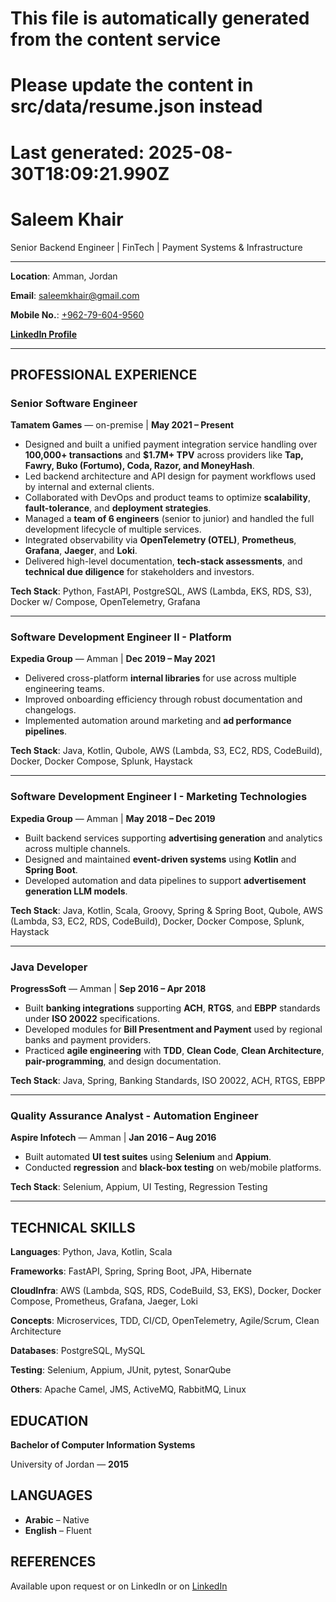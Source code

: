 # This file is automatically generated from the content service
# Please update the content in src/data/resume.json instead
# Last generated: 2025-08-30T18:09:21.990Z

# Saleem Khair

Senior Backend Engineer | FinTech | Payment Systems & Infrastructure

---

**Location**: Amman, Jordan

**Email**: [saleemkhair@gmail.com](mailto:saleemkhair@gmail.com)

**Mobile No.**: [+962-79-604-9560](tel:+962-79-604-9560)

[**LinkedIn Profile**](https://www.linkedin.com/in/saleem-khair-359795108)

---

## PROFESSIONAL EXPERIENCE

### Senior Software Engineer

**Tamatem Games** — on-premise | **May 2021 – Present**

- Designed and built a unified payment integration service handling over **100,000+ transactions** and **$1.7M+ TPV** across providers like **Tap, Fawry, Buko (Fortumo), Coda, Razor, and MoneyHash**.
- Led backend architecture and API design for payment workflows used by internal and external clients.
- Collaborated with DevOps and product teams to optimize **scalability**, **fault-tolerance**, and **deployment strategies**.
- Managed a **team of 6 engineers** (senior to junior) and handled the full development lifecycle of multiple services.
- Integrated observability via **OpenTelemetry (OTEL)**, **Prometheus**, **Grafana**, **Jaeger**, and **Loki**.
- Delivered high-level documentation, **tech-stack assessments**, and **technical due diligence** for stakeholders and investors.

**Tech Stack**: Python, FastAPI, PostgreSQL, AWS (Lambda, EKS, RDS, S3), Docker w/ Compose, OpenTelemetry, Grafana

---

### Software Development Engineer II - Platform

**Expedia Group** — Amman | **Dec 2019 – May 2021**

- Delivered cross-platform **internal libraries** for use across multiple engineering teams.
- Improved onboarding efficiency through robust documentation and changelogs.
- Implemented automation around marketing and **ad performance pipelines**.

**Tech Stack**: Java, Kotlin, Qubole, AWS (Lambda, S3, EC2, RDS, CodeBuild), Docker, Docker Compose, Splunk, Haystack

---

### Software Development Engineer I - Marketing Technologies

**Expedia Group** — Amman | **May 2018 – Dec 2019**

- Built backend services supporting **advertising generation** and analytics across multiple channels.
- Designed and maintained **event-driven systems** using **Kotlin** and **Spring Boot**.
- Developed automation and data pipelines to support **advertisement generation LLM models**.

**Tech Stack**: Java, Kotlin, Scala, Groovy, Spring & Spring Boot, Qubole, AWS (Lambda, S3, EC2, RDS, CodeBuild), Docker, Docker Compose, Splunk, Haystack

---

### Java Developer

**ProgressSoft** — Amman | **Sep 2016 – Apr 2018**

- Built **banking integrations** supporting **ACH**, **RTGS**, and **EBPP** standards under **ISO 20022** specifications.
- Developed modules for **Bill Presentment and Payment** used by regional banks and payment providers.
- Practiced **agile engineering** with **TDD**, **Clean Code**, **Clean Architecture**, **pair-programming**, and design documentation.

**Tech Stack**: Java, Spring, Banking Standards, ISO 20022, ACH, RTGS, EBPP

---

### Quality Assurance Analyst - Automation Engineer

**Aspire Infotech** — Amman | **Jan 2016 – Aug 2016**

- Built automated **UI test suites** using **Selenium** and **Appium**.
- Conducted **regression** and **black-box testing** on web/mobile platforms.

**Tech Stack**: Selenium, Appium, UI Testing, Regression Testing

---

## TECHNICAL SKILLS

**Languages**: Python, Java, Kotlin, Scala

**Frameworks**: FastAPI, Spring, Spring Boot, JPA, Hibernate

**CloudInfra**: AWS (Lambda, SQS, RDS, CodeBuild, S3, EKS), Docker, Docker Compose, Prometheus, Grafana, Jaeger, Loki

**Concepts**: Microservices, TDD, CI/CD, OpenTelemetry, Agile/Scrum, Clean Architecture

**Databases**: PostgreSQL, MySQL

**Testing**: Selenium, Appium, JUnit, pytest, SonarQube

**Others**: Apache Camel, JMS, ActiveMQ, RabbitMQ, Linux

## EDUCATION

**Bachelor of Computer Information Systems**

University of Jordan — **2015**

## LANGUAGES

- **Arabic** – Native
- **English** – Fluent

## REFERENCES

Available upon request or on LinkedIn or on [LinkedIn](https://www.linkedin.com/in/saleem-khair-359795108)
